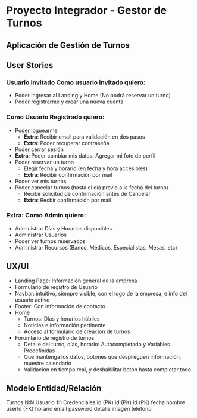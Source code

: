# Proyecto Integrador - Gestor de Turnos

## Aplicación de Gestión de Turnos

## User Stories

### Usuario Invitado Como usuario invitado quiero:

- Poder ingresar al Landing y Home (No podrá reservar un turno)
- Poder registrarme y crear una nueva cuenta

### Como Usuario Registrado quiero:

- Poder loguearme
  - **Extra**: Recibir email para validación en dos pasos
  - **Extra**: Poder recuperar contraseña
- Poder cerrar sesión
- **Extra**: Poder cambiar mis datos: Agregar mi foto de perfil
- Poder reservar un turno
  - Elegir fecha y horario (en fecha y hora accesibles)
  - **Extra**: Recibir confirmación por mail
- Poder ver mis turnos
- Poder cancelar turnos (hasta el día previo a la fecha del turno)
  - Recibir solicitud de confirmación antes de Cancelar
  - **Extra**: Recbir confirmación por mail

### **Extra**: Como Admin quiero:

- Administrar Días y Horarios disponibles
- Administrar Usuarios
- Poder ver turnos reservados
- Administrar Recursos (Banco, Médicos, Especialistas, Mesas, etc)

## UX/UI

- Landing Page: Información general de la empresa
- Formulario de registro de Usuario
- Navbar: intuitivo, siempre visible, con el logo de la empresa, e info del usuario activo
- Footer: Con información de contacto
- Home
  - Turnos: Días y horarios hábiles
  - Noticias e información pertinente
  - Acceso al formulario de creación de turnos
- Forumlario de registro de turnos
  - Detalle del turno, días, horario: Autocompletado y Variables Predefinidas
  - Que mantenga los datos, botones que desplieguen información, muestre calendario
  - Validación en tiempo real, y deshabilitar botón hasta completar todo

## Modelo Entidad/Relación

Turnos N:N Usuario 1:1 Credenciales
id (PK) id (PK) id (PK)
fecha nombre userId (FK)
horario email password
detalle imagen
teléfono
